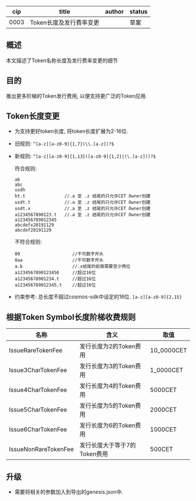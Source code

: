 cip | title | author | status |
-------|-------|------|-------|
0003 | Token长度及发行费率变更 | | 草案|

## 概述

本文描述了Token名称长度及发行费率变更的细节

## 目的

推出更多阶梯的Token发行费用, 以便支持更广泛的Token应用.

## Token长度变更

- 为支持更好token长度, 将token长度扩展为2-16位.
- 旧规则: `^[a-z][a-z0-9]{1,7}(\\.[a-z])?$`

- 新规则: `^[a-z][a-z0-9]{1,13}([a-z0-9]{1,2}|(\.[a-z]))?$`

    符合规则:

    ```
    ab
    abc
    usdh
    ht.t               //.a 至 .z 结尾的只允许CET Owner创建
    usdt.t             //.a 至 .z 结尾的只允许CET Owner创建
    usdt.x             //.a 至 .z 结尾的只允许CET Owner创建
    a1234567890123.t   //.a 至 .z 结尾的只允许CET Owner创建
    a123456789012345
    abcdefx20191129
    abcdef20191129
    ```

    不符合规则:
    ```
    00                    //不可数字开头
    0aa                   //不可数字开头
    a.b                   //.x结尾的前面需要至少两位
    a1234567890123456     //超过16位
    a12345678901234.t     //超过16位
    a123456789012345.t    //超过16位
    ```

- 约束参考: 总长度不超过cosmos-sdk中设定的16位. `[a-z][a-z0-9]{2,15}`


## 根据Token Symbol长度阶梯收费规则

| 名称                 | 含义                        | 取值       |
| ------------------- | -------------------------- | ---------- |
| IssueRareTokenFee    | 发行长度为2的Token费用       | 10_0000CET |
| Issue3CharTokenFee   | 发行长度为3的Token费用       | 1_0000CET  |
| Issue4CharTokenFee   | 发行长度为4的Token费用       | 5000CET    |
| Issue5CharTokenFee   | 发行长度为5的Token费用       | 2000CET    |
| Issue6CharTokenFee   | 发行长度为6的Token费用       | 1000CET    |
| IssueNonRareTokenFee | 发行长度大于等于7的Token费用  | 500CET     |


## 升级
- 需要将相关的参数加入到导出的genesis.json中.
